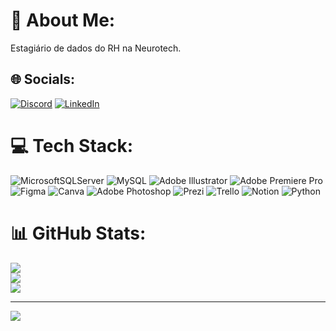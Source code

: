 # 💫 About Me:
Estagiário de dados do RH na Neurotech.

## 🌐 Socials:
[![Discord](https://img.shields.io/badge/Discord-%237289DA.svg?logo=discord&logoColor=white)](htttps://discord.gg/brunohenriquebezerra#0104) [![LinkedIn](https://img.shields.io/badge/LinkedIn-%230077B5.svg?logo=linkedin&logoColor=white)](https://www.linkedin.com/in/brunohenriquebezerra/) 

# 💻 Tech Stack:
![MicrosoftSQLServer](https://img.shields.io/badge/Microsoft%20SQL%20Sever-CC2927?style=for-the-badge&logo=microsoft%20sql%20server&logoColor=white) ![MySQL](https://img.shields.io/badge/mysql-%2300f.svg?style=for-the-badge&logo=mysql&logoColor=white) ![Adobe Illustrator](https://img.shields.io/badge/adobeillustrator-%23FF9A00.svg?style=for-the-badge&logo=adobeillustrator&logoColor=white) ![Adobe Premiere Pro](https://img.shields.io/badge/Adobe%20Premiere%20Pro-9999FF.svg?style=for-the-badge&logo=Adobe%20Premiere%20Pro&logoColor=white) 	![Figma](https://img.shields.io/badge/figma-%23F24E1E.svg?style=for-the-badge&logo=figma&logoColor=white) ![Canva](https://img.shields.io/badge/Canva-%2300C4CC.svg?style=for-the-badge&logo=Canva&logoColor=white) ![Adobe Photoshop](https://img.shields.io/badge/adobephotoshop-%2331A8FF.svg?style=for-the-badge&logo=adobephotoshop&logoColor=white) ![Prezi](https://img.shields.io/badge/Prezi-%23000000.svg?style=for-the-badge&logo=Prezi&logoColor=white) ![Trello](https://img.shields.io/badge/Trello-%23026AA7.svg?style=for-the-badge&logo=Trello&logoColor=white) ![Notion](https://img.shields.io/badge/Notion-%23000000.svg?style=for-the-badge&logo=notion&logoColor=white) ![Python](https://img.shields.io/badge/python-3670A0?style=for-the-badge&logo=python&logoColor=ffdd54)
# 📊 GitHub Stats:
![](https://github-readme-stats.vercel.app/api?username=brunobezerrahenrique&theme=dark&hide_border=false&include_all_commits=false&count_private=false)<br/>
![](https://github-readme-streak-stats.herokuapp.com/?user=brunobezerrahenrique&theme=dark&hide_border=false)<br/>
![](https://github-readme-stats.vercel.app/api/top-langs/?username=brunobezerrahenrique&theme=dark&hide_border=false&include_all_commits=false&count_private=false&layout=compact)

---
[![](https://visitcount.itsvg.in/api?id=brunobezerrahenrique&icon=0&color=0)](https://visitcount.itsvg.in)

<!-- Proudly created with GPRM ( https://gprm.itsvg.in ) -->
